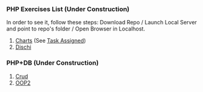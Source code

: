 ### PHP Exercises List (Under Construction)

  In order to see it, follow these steps:
  Download Repo / Launch Local Server and point to repo's folder / Open Browser in Localhost.

1. [Charts](https://github.com/Giampaolo1/php-adv-charts) (See [Task Assigned](https://docs.google.com/document/d/13fTzkUB6mOO0-nUt664OLq73nbVmxs5ljpCvNlpHnyE/edit))
2. [Dischi](https://github.com/Giampaolo1/php-ajax-dischi)

### PHP+DB (Under Construction)

1. [Crud](https://github.com/Giampaolo1/php-crud-read-create-update)
2. [OOP2](https://github.com/Giampaolo1/php-oop-2)
<!-- 3. [Laravel](https://github.com/Giampaolo1/laravel-primi-passi) -->
